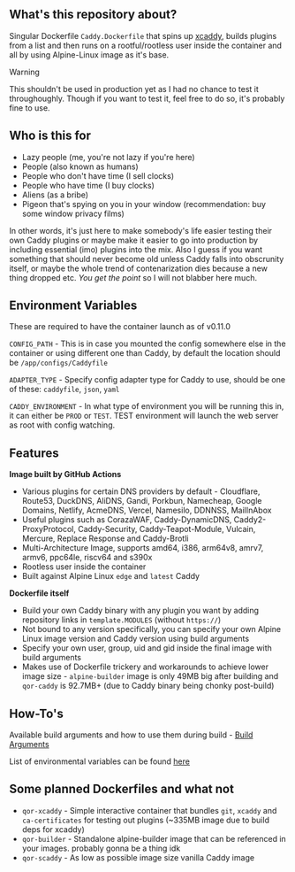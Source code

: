 ## What's this repository about?

Singular Dockerfile `Caddy.Dockerfile` that spins up [xcaddy](https://github.com/caddyserver/xcaddy), builds plugins from a list and then runs on a rootful/rootless user inside the container and all by using Alpine-Linux image as it's base.

> [!WARNING]
> This shouldn't be used in production yet as I had no chance to test it throughoughly. Though if you want to test it, feel free to do so, it's probably fine to use.

## Who is this for
- Lazy people (me, you're not lazy if you're here)
- People (also known as humans)
- People who don't have time (I sell clocks)
- People who have time (I buy clocks)
- Aliens (as a bribe)
- Pigeon that's spying on you in your window (recommendation: buy some window privacy films)

In other words, it's just here to make somebody's life easier testing their own Caddy plugins or maybe make it easier to go into production by including essential (imo) plugins into the mix. Also I guess if you want something that should never become old unless Caddy falls into obscrunity itself, or maybe the whole trend of contenarization dies because a new thing dropped etc. *You get the point* so I will not blabber here much.

## Environment Variables

These are required to have the container launch as of v0.11.0

`CONFIG_PATH` - This is in case you mounted the config somewhere else in the container or using different one than Caddy, by default the location should be `/app/configs/Caddyfile`

`ADAPTER_TYPE` - Specify config adapter type for Caddy to use, should be one of these: `caddyfile`, `json`, `yaml`

`CADDY_ENVIRONMENT` - In what type of environment you will be running this in, it can either be `PROD` or `TEST`. TEST environment will launch the web server as root with config watching.

## Features

**Image built by GitHub Actions**
- Various plugins for certain DNS providers by default - Cloudflare, Route53, DuckDNS, AliDNS, Gandi, Porkbun, Namecheap, Google Domains, Netlify, AcmeDNS, Vercel, Namesilo, DDNNSS, MailInAbox
- Useful plugins such as CorazaWAF, Caddy-DynamicDNS, Caddy2-ProxyProtocol, Caddy-Security, Caddy-Teapot-Module, Vulcain, Mercure, Replace Response and Caddy-Brotli
- Multi-Architecture Image, supports amd64, i386, arm64v8, amrv7, armv6, ppc64le, riscv64 and s390x
- Rootless user inside the container
- Built against Alpine Linux `edge` and `latest` Caddy

**Dockerfile itself**
- Build your own Caddy binary with any plugin you want by adding repository links in `template.MODULES` (without `https://`)
- Not bound to any version specifically, you can specify your own Alpine Linux image version and Caddy version using build arguments
- Specify your own user, group, uid and gid inside the final image with build arguments
- Makes use of Dockerfile trickery and workarounds to achieve lower image size - `alpine-builder` image is only 49MB big after building and `qor-caddy` is 92.7MB+ (due to Caddy binary being chonky post-build)

## How-To's

Available build arguments and how to use them during build - [Build Arguments](https://github.com/Rubberverse/qor-caddy/blob/main/BuildArguments.md)

List of environmental variables can be found [here](https://github.com/Rubberverse/qor-caddy/blob/main/Setup.md)

## Some planned Dockerfiles and what not

- `qor-xcaddy`  - Simple interactive container that bundles `git`, `xcaddy` and `ca-certificates` for testing out plugins (~335MB image due to build deps for xcaddy)
- `qor-builder` - Standalone alpine-builder image that can be referenced in your images. probably gonna be a thing idk
- `qor-scaddy`   - As low as possible image size vanilla Caddy image
